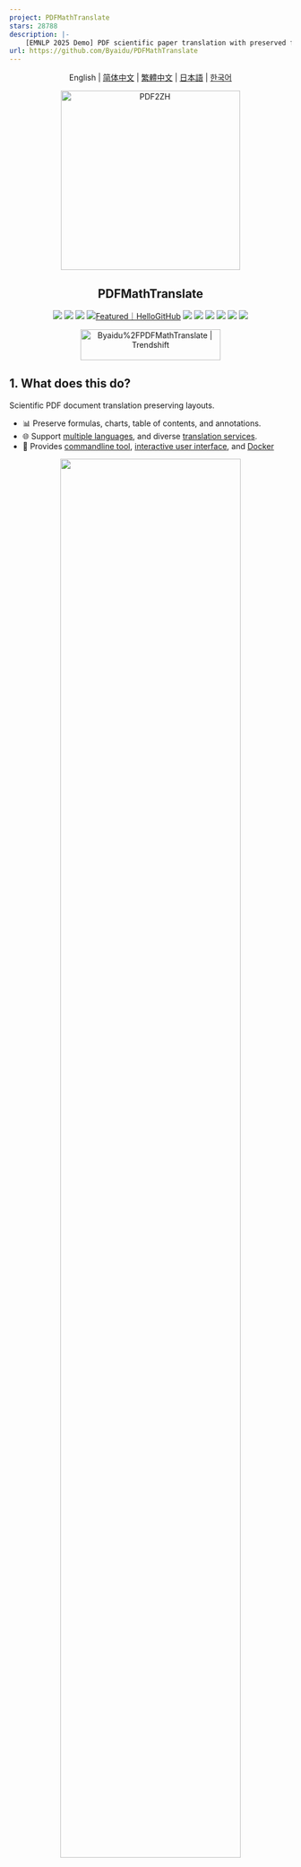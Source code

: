 ```yaml
---
project: PDFMathTranslate
stars: 28788
description: |-
    [EMNLP 2025 Demo] PDF scientific paper translation with preserved formats - 基于 AI 完整保留排版的 PDF 文档全文双语翻译，支持 Google/DeepL/Ollama/OpenAI 等服务，提供 CLI/GUI/MCP/Docker/Zotero
url: https://github.com/Byaidu/PDFMathTranslate
---
```


<div align="center">

English | [简体中文](docs/README_zh-CN.md) | [繁體中文](docs/README_zh-TW.md) | [日本語](docs/README_ja-JP.md) | [한국어](docs/README_ko-KR.md)

<img src="./docs/images/banner.png" width="320px"  alt="PDF2ZH"/>

<h2 id="title">PDFMathTranslate</h2>

<p>
  <!-- PyPI -->
  <a href="https://pypi.org/project/pdf2zh/">
    <img src="https://img.shields.io/pypi/v/pdf2zh"></a>
  <a href="https://pepy.tech/projects/pdf2zh">
    <img src="https://static.pepy.tech/badge/pdf2zh"></a>
  <a href="https://hub.docker.com/r/byaidu/pdf2zh">
    <img src="https://img.shields.io/docker/pulls/byaidu/pdf2zh"></a>
  <a href="https://hellogithub.com/repository/8ec2cfd3ef744762bf531232fa32bc47" target="_blank"><img src="https://api.hellogithub.com/v1/widgets/recommend.svg?rid=8ec2cfd3ef744762bf531232fa32bc47&claim_uid=JQ0yfeBNjaTuqDU&theme=small" alt="Featured｜HelloGitHub" /></a>
  <a href="https://gitcode.com/Byaidu/PDFMathTranslate/overview">
    <img src="https://gitcode.com/Byaidu/PDFMathTranslate/star/badge.svg"></a>
  <a href="https://huggingface.co/spaces/reycn/PDFMathTranslate-Docker">
    <img src="https://img.shields.io/badge/%F0%9F%A4%97-Online%20Demo-FF9E0D"></a>
  <a href="https://www.modelscope.cn/studios/AI-ModelScope/PDFMathTranslate">
    <img src="https://img.shields.io/badge/ModelScope-Demo-blue"></a>
  <a href="https://github.com/Byaidu/PDFMathTranslate/pulls">
    <img src="https://img.shields.io/badge/contributions-welcome-green"></a>
  <a href="https://t.me/+Z9_SgnxmsmA5NzBl">
    <img src="https://img.shields.io/badge/Telegram-2CA5E0?style=flat-squeare&logo=telegram&logoColor=white"></a>
  <!-- License -->
  <a href="./LICENSE">
    <img src="https://img.shields.io/github/license/Byaidu/PDFMathTranslate"></a>
</p>

<a href="https://trendshift.io/repositories/12424" target="_blank"><img src="https://trendshift.io/api/badge/repositories/12424" alt="Byaidu%2FPDFMathTranslate | Trendshift" style="width: 250px; height: 55px;" width="250" height="55"/></a>

</div>

<h2 id="updates">1. What does this do?</h2>

Scientific PDF document translation preserving layouts.

- 📊 Preserve formulas, charts, table of contents, and annotations.
- 🌐 Support [multiple languages](#usage), and diverse [translation services](#usage).
- 🤖 Provides [commandline tool](#usage), [interactive user interface](#install), and [Docker](#install)

<div align="center">
<img src="./docs/images/preview.gif" width="80%"/>
</div>

<h2 id="updates">2. Recent Updates</h2>

- [May 9, 2025] pdf2zh 2.0 Preview Version [#586](https://github.com/Byaidu/PDFMathTranslate/issues/586): The Windows ZIP file and Docker image are now available.

  > [!NOTE]
  >
  > 2.0 Moved to a new repository under the organization: [PDFMathTranslate/PDFMathTranslate-next](https://github.com/PDFMathTranslate/PDFMathTranslate-next)
  > 
  > Version 2.0 official release has been published.

- [Mar. 3, 2025] Experimental support for the new backend [BabelDOC](https://github.com/funstory-ai/BabelDOC) WebUI added as an experimental option (by [@awwaawwa](https://github.com/awwaawwa))
- [Feb. 22 2025] Better release CI and well-packaged windows-amd64 exe (by [@awwaawwa](https://github.com/awwaawwa))


<h2 id="use-section">3. Use 🌟</h2>
<h3 id="demo">3.1 Online Service 🌟</h3>

You can try our application out using either of the following demos:

- [Public free service](https://pdf2zh.com/) online without installation _(recommended)_.
- [Immersive Translate - BabelDOC](https://app.immersivetranslate.com/babel-doc/) 1000 free pages per month. _(recommended)_
- [Demo hosted on HuggingFace](https://huggingface.co/spaces/reycn/PDFMathTranslate-Docker)
- [Demo hosted on ModelScope](https://www.modelscope.cn/studios/AI-ModelScope/PDFMathTranslate) without installation.

Note that the computing resources of the demo are limited, so please avoid abusing them.

<h3 id="install">3.2 Local Installation</h3>

For different use cases, we provide distinct methods to use our program:

<details open>
  <summary>3.2.1 Python: Install using uv</summary>

1. Python installed (3.10 <= version <= 3.12)

2. Install our package:

   ```bash
   pip install uv
   uv tool install --python 3.12 pdf2zh
   ```

3. Execute translation, files generated in [current working directory](https://chatgpt.com/share/6745ed36-9acc-800e-8a90-59204bd13444):

   ```bash
   pdf2zh document.pdf
   ```

</details>
<details>
  <summary>3.2.2 Python: Install using pip</summary>

1. Python installed (3.10 <= version <= 3.12)
2. Install our package:

   ```bash
   pip install pdf2zh
   ```

3. Execute translation, files generated in [current working directory](https://chatgpt.com/share/6745ed36-9acc-800e-8a90-59204bd13444):

   ```bash
   pdf2zh document.pdf
   ```

</details>
<details>
  <summary>3.3.3 Python: Graphic user interface</summary>

1. Python installed (3.10 <= version <= 3.12)

2. Install our package:

  ```bash
  pip install pdf2zh
  ```

3. Start using in browser:

   ```bash
   pdf2zh -i
   ```

4. If your browser has not been started automatically, goto

   ```bash
   http://localhost:7860/
   ```

   <img src="./docs/images/gui.gif" width="500"/>

See [documentation for GUI](./docs/README_GUI.md) for more details.

</details>

<details>
  <summary>3.2.4 Application: On Windows</summary>

1. Download pdf2zh-version-win64.zip from [release page](https://github.com/Byaidu/PDFMathTranslate/releases)

2. Unzip and double-click `pdf2zh.exe` to run.


  > [!TIP]
  >
  > - If you're using Windows and cannot open the file after downloading, please install [vc_redist.x64.exe](https://aka.ms/vs/17/release/vc_redist.x64.exe) and try again.
  > 
</details>


<details>

<summary>3.2.5 Reference manager: Zotero Plugin</summary>


See [Zotero PDF2zh](https://github.com/guaguastandup/zotero-pdf2zh) for more details.

</details>


<details>
  <summary>3.2.6 Docker: Containerized Deployment</summary>

1. Pull and run:

   ```bash
   docker pull byaidu/pdf2zh
   docker run -d -p 7860:7860 byaidu/pdf2zh
   ```

2. Open in browser:

   ```
   http://localhost:7860/
   ```

For docker deployment on cloud service:

<div>
<a href="https://www.heroku.com/deploy?template=https://github.com/Byaidu/PDFMathTranslate">
  <img src="https://www.herokucdn.com/deploy/button.svg" alt="Deploy" height="26"></a>
<a href="https://render.com/deploy">
  <img src="https://render.com/images/deploy-to-render-button.svg" alt="Deploy to Koyeb" height="26"></a>
<a href="https://zeabur.com/templates/5FQIGX?referralCode=reycn">
  <img src="https://zeabur.com/button.svg" alt="Deploy on Zeabur" height="26"></a>
<a href="https://template.sealos.io/deploy?templateName=pdf2zh">
  <img src="https://sealos.io/Deploy-on-Sealos.svg" alt="Deploy on Sealos" height="26"></a>
<a href="https://app.koyeb.com/deploy?type=git&builder=buildpack&repository=github.com/Byaidu/PDFMathTranslate&branch=main&name=pdf-math-translate">
  <img src="https://www.koyeb.com/static/images/deploy/button.svg" alt="Deploy to Koyeb" height="26"></a>
</div>

> [!TIP]
>
> - If you cannot access Docker Hub, please try the image on [GitHub Container Registry](https://github.com/Byaidu/PDFMathTranslate/pkgs/container/pdfmathtranslate).
> ```bash
> docker pull ghcr.io/byaidu/pdfmathtranslate
> docker run -d -p 7860:7860 ghcr.io/byaidu/pdfmathtranslate
> ```
</details>

<details>
  <summary>3.2.* Solutions for network issues in installation</summary>

  Users in specific regions may encounter network difficulties when loading the AI model. The current program relies on the AI model (`wybxc/DocLayout-YOLO-DocStructBench-onnx`), and some users are unable to download it due to these network issues.

  To address issues with downloading this model, use the following environment variable as a workaround:

  ```shell
  set HF_ENDPOINT=https://hf-mirror.com
  ```

  For PowerShell user:

  ```shell
  $env:HF_ENDPOINT = https://hf-mirror.com
  ```

  If the solution does not work to you / you encountered other issues, please refer to [Frequently Asked Questions](https://github.com/Byaidu/PDFMathTranslate/wiki#-faq--%E5%B8%B8%E8%A7%81%E9%97%AE%E9%A2%98).
</details>


<h2 id="usage">4. Technical Details</h2>

### 4.1 Advanced options

Execute the translation command in the command line to generate the translated document `example-mono.pdf` and the bilingual document `example-dual.pdf` in the current working directory. Use Google as the default translation service. More support translation services can find [HERE](https://github.com/Byaidu/PDFMathTranslate/blob/main/docs/ADVANCED.md#services).

<img src="./docs/images/cmd.explained.png" width="580px"  alt="cmd"/>

In the following table, we list all advanced options for reference:

| Option                | Function                                                                                                      | Example                                        |
| --------------------- | ------------------------------------------------------------------------------------------------------------- | ---------------------------------------------- |
| files                 | Local files                                                                                                   | `pdf2zh ~/local.pdf`                           |
| links                 | Online files                                                                                                  | `pdf2zh http://arxiv.org/paper.pdf`            |
| `-i`                  | [Enter GUI](#gui)                                                                                             | `pdf2zh -i`                                    |
| `-p`                  | [Partial document translation](https://github.com/Byaidu/PDFMathTranslate/blob/main/docs/ADVANCED.md#partial) | `pdf2zh example.pdf -p 1`                      |
| `-li`                 | [Source language](https://github.com/Byaidu/PDFMathTranslate/blob/main/docs/ADVANCED.md#languages)            | `pdf2zh example.pdf -li en`                    |
| `-lo`                 | [Target language](https://github.com/Byaidu/PDFMathTranslate/blob/main/docs/ADVANCED.md#languages)            | `pdf2zh example.pdf -lo zh`                    |
| `-s`                  | [Translation service](https://github.com/Byaidu/PDFMathTranslate/blob/main/docs/ADVANCED.md#services)         | `pdf2zh example.pdf -s deepl`                  |
| `-t`                  | [Multi-threads](https://github.com/Byaidu/PDFMathTranslate/blob/main/docs/ADVANCED.md#threads)                | `pdf2zh example.pdf -t 1`                      |
| `-o`                  | Output dir                                                                                                    | `pdf2zh example.pdf -o output`                 |
| `-f`, `-c`            | [Exceptions](https://github.com/Byaidu/PDFMathTranslate/blob/main/docs/ADVANCED.md#exceptions)                | `pdf2zh example.pdf -f "(MS.*)"`               |
| `-cp`                 | Compatibility Mode                                                                                            | `pdf2zh example.pdf --compatible`              |
| `--skip-subset-fonts` | [Skip font subset](https://github.com/Byaidu/PDFMathTranslate/blob/main/docs/ADVANCED.md#font-subset)         | `pdf2zh example.pdf --skip-subset-fonts`       |
| `--ignore-cache`      | [Ignore translate cache](https://github.com/Byaidu/PDFMathTranslate/blob/main/docs/ADVANCED.md#cache)         | `pdf2zh example.pdf --ignore-cache`            |
| `--share`             | Public link                                                                                                   | `pdf2zh -i --share`                            |
| `--authorized`        | [Authorization](https://github.com/Byaidu/PDFMathTranslate/blob/main/docs/ADVANCED.md#auth)                   | `pdf2zh -i --authorized users.txt [auth.html]` |
| `--prompt`            | [Custom Prompt](https://github.com/Byaidu/PDFMathTranslate/blob/main/docs/ADVANCED.md#prompt)                 | `pdf2zh --prompt [prompt.txt]`                 |
| `--onnx`              | [Use Custom DocLayout-YOLO ONNX model]                                                                        | `pdf2zh --onnx [onnx/model/path]`              |
| `--serverport`        | [Use Custom WebUI port]                                                                                       | `pdf2zh --serverport 7860`                     |
| `--dir`               | [batch translate]                                                                                             | `pdf2zh --dir /path/to/translate/`             |
| `--config`            | [configuration file](https://github.com/Byaidu/PDFMathTranslate/blob/main/docs/ADVANCED.md#cofig)             | `pdf2zh --config /path/to/config/config.json`  |
| `--serverport`        | [custom gradio server port]                                                                                   | `pdf2zh --serverport 7860`                     |
| `--babeldoc`          | Use Experimental backend [BabelDOC](https://funstory-ai.github.io/BabelDOC/) to translate                     | `pdf2zh --babeldoc` -s openai example.pdf      |
| `--mcp`               | Enable MCP STDIO mode                                                                                         | `pdf2zh --mcp`                                 |
| `--sse`               | Enable MCP SSE mode                                                                                           | `pdf2zh --mcp --sse`                           |

For detailed explanations, please refer to our document about [Advanced Usage](./docs/ADVANCED.md) for a full list of each option.

<h3 id="downstream">4.2 Downstream Development</h3>
For downstream applications, please refer to our document about [API Details](./docs/APIS.md) for further information about:

- [Python API](./docs/APIS.md#api-python), how to use the program in other Python programs
- [HTTP API](./docs/APIS.md#api-http), how to communicate with a server with the program installed

<h3 id="downstream">4.3 Differences between two major forks</h3>

- [Byaidu/PDFMathTranslate](https://github.com/Byaidu/PDFMathTranslate): The present and the original project for stable release.

- [PDFMathTranslate/PDFMathTranslate-next](https://github.com/PDFMathTranslate/PDFMathTranslate-next): A fork with web-ui and additional features. This fork handles a large number of marginal cases, improves PDF compatibility, and optimizes cross-column and cross-page semantic consistency, dynamic scaling, and dynamic scaling consistency, among many other translation quality improvements. However, this fork is intended solely for development and does not address compatibility issues and is not designed for community-contributions.

<h2 id="information">5. Project Information</h2>
<h3 id="citation">5.1 Citation</h3>

This work has been accepted by the *Proceedings of the 2025 Conference on Empirical Methods in Natural Language Processing: System Demonstrations* (EMNLP 2025). 

- Pre-print version: [PDFMathTranslate: Scientific Document Translation Preserving Layouts](https://arxiv.org/abs/2507.03009)

  ```
  @online{ouyang2025pdfmathtranslate,
    title = {{{PDFMathTranslate}}: {{Scientific Document Translation Preserving Layouts}}},
    shorttitle = {{{PDFMathTranslate}}},
    author = {Ouyang, Rongxin and Chu, Chang and Xin, Zhikuang and Ma, Xiangyao},
    date = {2025-07-08},
    eprint = {2507.03009},
    eprinttype = {arXiv},
    eprintclass = {cs},
    doi = {10.48550/arXiv.2507.03009},
    url = {http://arxiv.org/abs/2507.03009},
    urldate = {2025-08-27},
    pubstate = {prepublished}
  }
  ```

- The citation for the EMNLP proceedings will be provided upon release.
<!-- ```
@inproceedings{zheng-etal-2024-openresearcher,
    title = "{O}pen{R}esearcher: Unleashing {AI} for Accelerated Scientific Research",
    author = "Ouyang, Rongxin  and
      Chu, Chang and
      Xin, Zhikuang and
      Ma, Xiangyao",
    editor = "TBD",
    booktitle = "Proceedings of the 2025 Conference on Empirical Methods in Natural Language Processing: System Demonstrations",
    month = nov,
    year = "2025",
    address = "Miami, Florida, USA",
    publisher = "Association for Computational Linguistics",
    url = "https://aclanthology.org/TBD/",
    doi = "TBD",
    pages = "TBD",
    abstract = "Language barriers in scientific documents hinder the diffusion and development of science and technologies. However, prior efforts in translating such documents largely overlooked the information in layouts. To bridge the gap, we introduce PDFMathTranslate, the world’s first open-source software for translating scientific documents while preserving layouts. Leveraging the most recent advances in large language models and precise layout detection, we contribute to the community with key improvements in precision, flexibility, and efficiency. The work is open-sourced at https://github.com/byaidu/pdfmathtranslate with more than 222k downloads."
}
``` -->

<h3 id="acknowledgement">5.2 Acknowledgement</h3>

- [Immersive Translation](https://immersivetranslate.com) sponsors monthly Pro membership redemption codes for active contributors to this project, see details at: [CONTRIBUTOR_REWARD.md](https://github.com/funstory-ai/BabelDOC/blob/main/docs/CONTRIBUTOR_REWARD.md)

- New backend: [BabelDOC](https://github.com/funstory-ai/BabelDOC)

- Document merging: [PyMuPDF](https://github.com/pymupdf/PyMuPDF)

- Document parsing: [Pdfminer.six](https://github.com/pdfminer/pdfminer.six)

- Document extraction: [MinerU](https://github.com/opendatalab/MinerU)

- Document Preview: [Gradio PDF](https://github.com/freddyaboulton/gradio-pdf)

- Multi-threaded translation: [MathTranslate](https://github.com/SUSYUSTC/MathTranslate)

- Layout parsing: [DocLayout-YOLO](https://github.com/opendatalab/DocLayout-YOLO)

- Document standard: [PDF Explained](https://zxyle.github.io/PDF-Explained/), [PDF Cheat Sheets](https://pdfa.org/resource/pdf-cheat-sheets/)

- Multilingual Font: [Go Noto Universal](https://github.com/satbyy/go-noto-universal)

<h3 id="contrib">5.3 Contributors</h3>

<a href="https://github.com/Byaidu/PDFMathTranslate/graphs/contributors">
  <img src="https://opencollective.com/PDFMathTranslate/contributors.svg?width=890&button=false" />
</a>

![Alt](https://repobeats.axiom.co/api/embed/dfa7583da5332a11468d686fbd29b92320a6a869.svg "Repobeats analytics image")

For details on how to contribute, please consult the [Contribution Guide](https://github.com/Byaidu/PDFMathTranslate/wiki/Contribution-Guide---%E8%B4%A1%E7%8C%AE%E6%8C%87%E5%8D%97).


<h3 id="star_hist">5.4 Star History</h3>

<a href="https://star-history.com/#Byaidu/PDFMathTranslate&Date">
 <picture>
   <source media="(prefers-color-scheme: dark)" srcset="https://api.star-history.com/svg?repos=Byaidu/PDFMathTranslate&type=Date&theme=dark" />
   <source media="(prefers-color-scheme: light)" srcset="https://api.star-history.com/svg?repos=Byaidu/PDFMathTranslate&type=Date" />
   <img alt="Star History Chart" src="https://api.star-history.com/svg?repos=Byaidu/PDFMathTranslate&type=Date"/>
 </picture>
</a>

